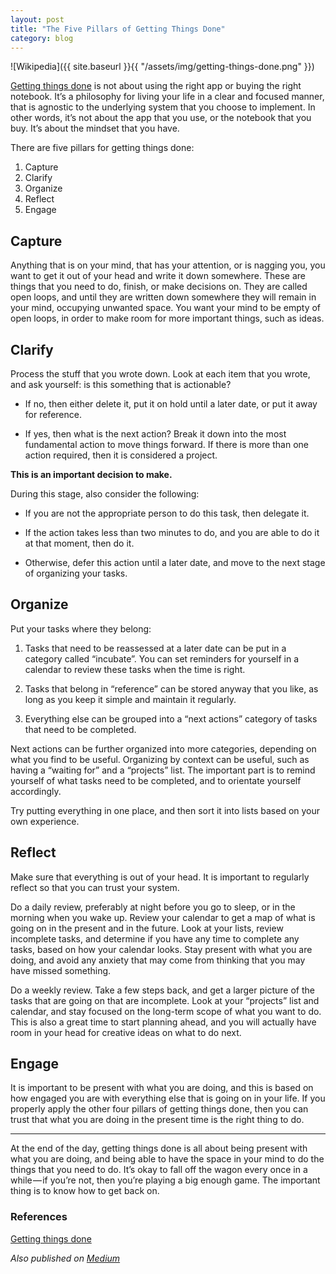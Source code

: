 ```yaml
---
layout: post
title: "The Five Pillars of Getting Things Done"
category: blog
---
```


![Wikipedia]({{ site.baseurl }}{{ "/assets/img/getting-things-done.png" }})

[Getting things done](http://gettingthingsdone.com/) is not about using the right app or buying the right notebook. It’s a philosophy for living your life in a clear and focused manner, that is agnostic to the underlying system that you choose to implement. In other words, it’s not about the app that you use, or the notebook that you buy. It’s about the mindset that you have.

There are five pillars for getting things done:

1. Capture
2. Clarify
3. Organize
4. Reflect
5. Engage

## Capture

Anything that is on your mind, that has your attention, or is nagging you, you want to get it out of your head and write it down somewhere. These are things that you need to do, finish, or make decisions on. They are called open loops, and until they are written down somewhere they will remain in your mind, occupying unwanted space. You want your mind to be empty of open loops, in order to make room for more important things, such as ideas.

## Clarify

Process the stuff that you wrote down. Look at each item that you wrote, and ask yourself: is this something that is actionable?

* If no, then either delete it, put it on hold until a later date, or put it away for reference.

* If yes, then what is the next action? Break it down into the most fundamental action to move things forward. If there is more than one action required, then it is considered a project.

**This is an important decision to make.**

During this stage, also consider the following:

* If you are not the appropriate person to do this task, then delegate it.

* If the action takes less than two minutes to do, and you are able to do it at that moment, then do it.

* Otherwise, defer this action until a later date, and move to the next stage of organizing your tasks.

## Organize

Put your tasks where they belong:

1. Tasks that need to be reassessed at a later date can be put in a category called “incubate”. You can set reminders for yourself in a calendar to review these tasks when the time is right.

2. Tasks that belong in “reference” can be stored anyway that you like, as long as you keep it simple and maintain it regularly.

3. Everything else can be grouped into a “next actions” category of tasks that need to be completed.

Next actions can be further organized into more categories, depending on what you find to be useful. Organizing by context can be useful, such as having a “waiting for” and a “projects” list. The important part is to remind yourself of what tasks need to be completed, and to orientate yourself accordingly.

Try putting everything in one place, and then sort it into lists based on your own experience.

## Reflect

Make sure that everything is out of your head. It is important to regularly reflect so that you can trust your system.

Do a daily review, preferably at night before you go to sleep, or in the morning when you wake up. Review your calendar to get a map of what is going on in the present and in the future. Look at your lists, review incomplete tasks, and determine if you have any time to complete any tasks, based on how your calendar looks. Stay present with what you are doing, and avoid any anxiety that may come from thinking that you may have missed something.

Do a weekly review. Take a few steps back, and get a larger picture of the tasks that are going on that are incomplete. Look at your “projects” list and calendar, and stay focused on the long-term scope of what you want to do. This is also a great time to start planning ahead, and you will actually have room in your head for creative ideas on what to do next.

## Engage

It is important to be present with what you are doing, and this is based on how engaged you are with everything else that is going on in your life. If you properly apply the other four pillars of getting things done, then you can trust that what you are doing in the present time is the right thing to do.

---

At the end of the day, getting things done is all about being present with what you are doing, and being able to have the space in your mind to do the things that you need to do. It’s okay to fall off the wagon every once in a while — if you’re not, then you’re playing a big enough game. The important thing is to know how to get back on.

### References

[Getting things done](http://gettingthingsdone.com/)

*Also published on [Medium](https://medium.com/@LeNPaul/the-five-pillars-of-getting-things-done-9fdb2a3aff0e)*
